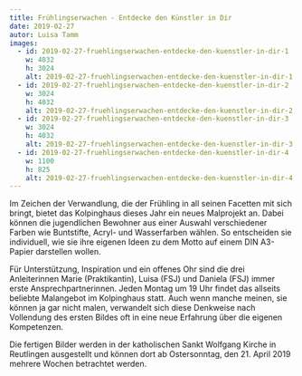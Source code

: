 ```yaml
---
title: Frühlingserwachen - Entdecke den Künstler in Dir
date: 2019-02-27
autor: Luisa Tamm
images:
  - id: 2019-02-27-fruehlingserwachen-entdecke-den-kuenstler-in-dir-1
    w: 4032
    h: 3024
    alt: 2019-02-27-fruehlingserwachen-entdecke-den-kuenstler-in-dir-1
  - id: 2019-02-27-fruehlingserwachen-entdecke-den-kuenstler-in-dir-2
    w: 3024
    h: 4032
    alt: 2019-02-27-fruehlingserwachen-entdecke-den-kuenstler-in-dir-2
  - id: 2019-02-27-fruehlingserwachen-entdecke-den-kuenstler-in-dir-3
    w: 3024
    h: 4032
    alt: 2019-02-27-fruehlingserwachen-entdecke-den-kuenstler-in-dir-3
  - id: 2019-02-27-fruehlingserwachen-entdecke-den-kuenstler-in-dir-4
    w: 1100
    h: 825
    alt: 2019-02-27-fruehlingserwachen-entdecke-den-kuenstler-in-dir-4
---
```

<!--mehr-->
Im Zeichen der Verwandlung, die der Frühling in all seinen Facetten mit sich bringt, bietet das Kolpinghaus dieses Jahr ein neues Malprojekt an. Dabei können die jugendlichen Bewohner aus einer Auswahl verschiedener Farben wie Buntstifte, Acryl- und Wasserfarben wählen. So entscheiden sie individuell, wie sie ihre eigenen Ideen zu dem Motto auf einem DIN A3-Papier darstellen wollen.

Für Unterstützung, Inspiration und ein offenes Ohr sind die drei Anleiterinnen Marie (Praktikantin), Luisa (FSJ) und Daniela (FSJ) immer erste Ansprechpartnerinnen. Jeden Montag um 19 Uhr findet das allseits beliebte Malangebot im Kolpinghaus statt. Auch wenn manche meinen, sie können ja gar nicht malen, verwandelt sich diese Denkweise nach Vollendung des ersten Bildes oft in eine neue Erfahrung über die eigenen Kompetenzen.

Die fertigen Bilder werden in der katholischen Sankt Wolfgang Kirche in Reutlingen ausgestellt und können dort ab Ostersonntag, den 21. April 2019 mehrere Wochen betrachtet werden.
